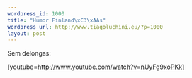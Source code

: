 ```yaml
--- 
wordpress_id: 1000
title: "Humor Finland\xC3\xAAs"
wordpress_url: http://www.tiagoluchini.eu/?p=1000
layout: post
---
```

Sem delongas:

[youtube=http://www.youtube.com/watch?v=nUyFg9xoPKk]
